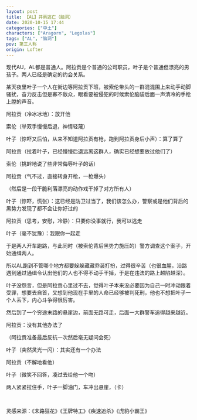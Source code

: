 ```yaml
---
layout: post
title: 【AL】并肩逃亡（脑洞）
date: 2020-10-15 17:44
categories: ["中土"]
characters: ["Aragorn", "Legolas"]
tags: ["AL", "脑洞"]
pov: 第三人称
origin: Lofter
---
```


现代AU，AL都是普通人。阿拉贡是个普通的公司职员，叶子是个普通但漂亮的男孩子。两人已经是确定的约会关系。

某天夜里叶子一个人在街边等阿拉贡下班，被索伦带头的一群混混围上来动手动脚骚扰，奋力反击但是寡不敌众，眼看要被侵犯的时候索伦脑袋后面一声清冷的手枪上膛的声音。

阿拉贡（冷冰冰地）：放开他

索伦（举双手慢慢后退，神情轻蔑）

叶子（惊吓又后怕，从来不知道阿拉贡有枪，跑到阿拉贡身后小声）：算了算了

阿拉贡（拉着叶子，已经慢慢后退远离这群人，确实已经想要放过他们了）

索伦（挑衅地说了些非常侮辱叶子的话）

阿拉贡（气不过，直接转身开枪，一枪爆头）

（然后是一段干脆利落漂亮的动作戏干掉了对方所有人）

叶子（惊吓，慌张）：这已经是防卫过当了，我们该怎么办，警察或是他们背后的黑势力发现了都不会让你好过的

阿拉贡（思考，安慰，冷静）：只要你没事就行，我可以逃走

叶子（毫不犹豫）：我跟你一起走

于是两人开车跑路，与此同时（被索伦背后黑势力施压的）警方调查这个案子，开始通缉两人。

所以AL跑到不管哪个地方都要躲躲藏藏乔装打扮，过得很辛苦（也很血腥，沿路遇到通过通缉令认出他们的人也不得不动手干掉，于是在违法的路上越陷越深）。

叶子没怨言，但是阿拉贡心里过不去，觉得叶子本来没必要因为自己一时冲动跟着受罪，想要去自首，又想到他现在手里的人命已经够被判死刑，他也不想把叶子一个人丢下，内心斗争得很厉害。

然后到了一个穷途末路的悬崖边，前面无路可走，后面一大群警车追得越来越近。

阿拉贡：没有其他办法了

（阿拉贡准备最后反抗一次然后毫无疑问会死）

叶子（突然灵光一闪）：其实还有一个办法

阿拉贡（不解地看他）

叶子（微笑不回答，凑过去给他一个吻）

两人紧紧拉住手，叶子一脚油门，车冲出悬崖，（卡）

<br>

灵感来源：《末路狂花》《王牌特工》《疾速追杀》《虎豹小霸王》